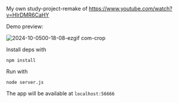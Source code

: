 My own study-project-remake of https://www.youtube.com/watch?v=HIrDMR6CaHY

Demo preview:

![2024-10-0500-18-08-ezgif com-crop](https://github.com/user-attachments/assets/00586b45-426d-445e-8998-e6ee5f5f050d)

Install deps with
```
npm install
```
Run with
```
node server.js
```
The app will be available at ```localhost:56666```
